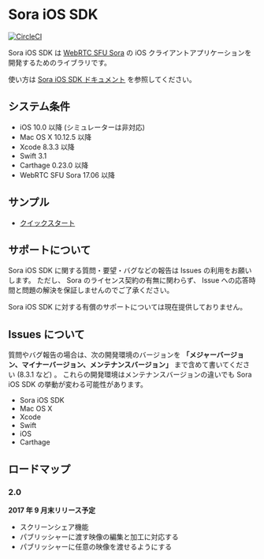 # Sora iOS SDK

[![CircleCI](https://circleci.com/gh/shiguredo/sora-ios-sdk/tree/develop.svg?style=svg)](https://circleci.com/gh/shiguredo/sora-ios-sdk/tree/develop)

Sora iOS SDK は [WebRTC SFU Sora](https://sora.shiguredo.jp) の iOS クライアントアプリケーションを開発するためのライブラリです。

使い方は [Sora iOS SDK ドキュメント](https://sora.shiguredo.jp/ios-sdk-doc/) を参照してください。

## システム条件

- iOS 10.0 以降 (シミュレーターは非対応)
- Mac OS X 10.12.5 以降
- Xcode 8.3.3 以降
- Swift 3.1
- Carthage 0.23.0 以降
- WebRTC SFU Sora 17.06 以降

## サンプル

- [クイックスタート](https://github.com/shiguredo/sora-ios-sdk-quickstart)

## サポートについて

Sora iOS SDK に関する質問・要望・バグなどの報告は Issues の利用をお願いします。
ただし、 Sora のライセンス契約の有無に関わらず、 Issue への応答時間と問題の解決を保証しませんのでご了承ください。

Sora iOS SDK に対する有償のサポートについては現在提供しておりません。

## Issues について

質問やバグ報告の場合は、次の開発環境のバージョンを **「メジャーバージョン、マイナーバージョン、メンテナンスバージョン」** まで含めて書いてください (8.3.1 など) 。
これらの開発環境はメンテナンスバージョンの違いでも Sora iOS SDK の挙動が変わる可能性があります。

- Sora iOS SDK
- Mac OS X
- Xcode
- Swift
- iOS
- Carthage

## ロードマップ

### 2.0

**2017 年 9 月末リリース予定**

- スクリーンシェア機能
- パブリッシャーに渡す映像の編集と加工に対応する
- パブリッシャーに任意の映像を渡せるようにする


